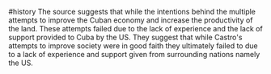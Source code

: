
#history 
The source suggests that while the intentions behind the multiple attempts to improve the Cuban economy and increase the productivity of the land. These attempts failed due to the lack of experience and the lack of support provided to Cuba by the US. They suggest that while Castro's attempts to improve society were in good faith they ultimately failed to due to a lack of experience and support given from surrounding nations namely the US. 